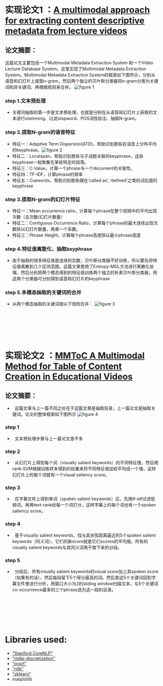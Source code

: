 # 实现论文1 ：[A multimodal approach for extracting content descriptive metadata from lecture videos](https://www.researchgate.net/profile/Vidhya_Balasubramanian/publication/274311880_A_multimodal_approach_for_extracting_content_descriptive_metadata_from_lecture_videos/links/561ce64608aea80367266454/A-multimodal-approach-for-extracting-content-descriptive-metadata-from-lecture-videos.pdf)

## 论文摘要：

这篇论文主要包括一个Multimodal Metadata Extraction System 和一个Video Lecture Database System。这里实现了Multimodal Metadata Extraction System。Multimodal Metadata Extraction System的框架如下图所示，分别从语音和幻灯片上提取n-gram，然后两个独立的贝叶斯分类器将n-gram分类为关键词和非关键词，再根据规则来合并。
![figure 1](./material/1.jpg)

### step 1.文本预处理
*   关键词抽取的第一步是文本预处理，也就是分别在从语音和幻灯片上获取的文本进行stemming、过滤stopword、POS词性标注、抽取N-gram。

### step 2.提取N-gram的语音特征
*   特征一：Adaptive Term Dispersion(ATD)，帮助识别那些在语音上分布平均的keyphrase。![figure 2](./material/2.jpg)
*   特征二：Localspan，帮助识别那些与子话题关联的keyphrase，这些keyphrase一般聚集在某些特定的段落。
*   特征三：C-Value，计算一个phrase与一个document的关联性。
*   特征四：TF-IDF，计算phrase的频率
*   特征五：Cuewords，帮助识别那些跟在‘called as’, ‘defined’之类的词后面的keyphrase

### step 3.提取N-gram的幻灯片特征
*   特征一：Mean occurrence ratio，计算每个phrase在整个视频中的平均出现次数（总次数/幻灯片数量）
*   特征二：Contiguous Occurrence Ratio，计算每个phrase的最大连续出现次数除以幻灯片数量，再乘一个系数。
*   特征三：Phrase Height，计算每个phrase高度除以最小phrase高度

### step 4.特征值离散化、抽取keyphrase
*   由于抽取的很多特征值是连续的实数，贝叶斯分类器不好训练，所以要先将特征值离散到几个区间范围，这篇文章使用了Entropy-MDL方法进行离散化处理。然后分别把两个模态得到的特征值训练两个独立的朴素贝叶斯分类器，用这两个分类器可分别得到语音和幻灯片的keyphrase

### step 5.多模态抽取的关键词的合并
*   从两个模态抽取的关键词按以下规则合并：
![figure 3](./material/3.jpg)

<br />
<br />
<br />
<br />
<br />

# 实现论文2 ：[MMToC A Multimodal Method for Table of Content Creation in Educational Videos](http://www.researchgate.net/publication/304417832_MMToC_A_Multimodal_Method_for_Table_of_Content_Creation_in_Educational_Videos)

## 论文摘要：
*   这篇文章与上一篇不同之处在于这篇文章是抽取目录，上一篇论文是抽取关键词。论文的整体框架如下图所示
![figure 4](./material/4.jpg)

### step 1
*   文本预处理步骤与上一篇论文差不多

### step 2
*   从幻灯片上得到每个词（visually salient keywords）的不同特征值，然后用rank-SVM根据训练样本得到的权重来将不同特征值加权平均成一个值，这样幻灯片上的每个词就有一个visual saliency score。

### step 3
*   在字幕文件上得到单词（spoken salient keywords）后，先用tf-idf过滤低频词，再用text-rank给每一个词打分，这样字幕上的每个词也有一个spoken saliency score。

### step 4
*   基于visually salient keywords，找与其余弦距离最近的5个spoken salient keywords（同义词），它们的新score就是它们scores的平均值。所有的visually salient keywords与其同义词用于接下来的分段。

### step 5
*   分段后，所有visually salient keywords的visual score加上其spoken score（如果有的话），然后每段留下5个得分最高的词。然后拿这5个关键词回到字幕文件里进行分析，用窗口大小为3的sliding window扫描文本，与5个关键词co-occurrence最多的三个phrase选为这一段的目录。

<br />
<br />
<br />
<br />
<br />

# Libraries used:

*   ["Stanford CoreNLP"](https://nlp.stanford.edu/software/)
*   ["mdlp-discretization"](https://github.com/navicto/Discretization-MDLPC)
*   ["pysrt"](https://github.com/byroot/pysrt)
*   ["nltk"](https://github.com/nltk/nltk)
*   ["sklearn"](https://www.baidu.com/link?url=jwc9RTQO2oPgvGY7YDPDKrrZHs3o7oxo_eezrWG78VECamw_wCCTKkttpQuFI55A&wd=&eqid=cef2d2f2000063d70000000659256a78)
*   matplotlib

